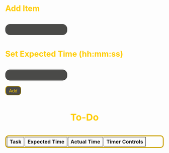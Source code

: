 <html>
<style>
  .table {
    border: #cca300 solid;
    border-radius: 10px;
    border-collapse:separate;
  }
  .cell {
    border: 1px solid;
    text-align: center;
  }
  .container {
  }
  input {
    padding: 10px;
    background-color: #4a4a48;
    border: 0px;
    color: #fce277;
    border-radius: 15px;
  }
  input:focus, textarea:focus, select:focus{
    outline: none;
  }
  h3 {
    color: #ffcc00;
    padding: 10px;
    padding-left: 0px;
    font-size: 25px;
  }
  .title {
    color: #ffcc00;
    padding: 10px;
    font-size: 30px;
    text-align: center;
  }
  .button {
    border-radius: 10px;
    width: 50px;
    height: 30px;
    background: #4a4a4a;
    font-size: 15px;
    color: #ffcc00;
    border-color: #cca300;
  }
  .timerButton {
    border-radius: 10px;
    background: #4a4a4a;
    font-size: 15px;
    color: #ffcc00;
    border-color: #cca300;
  }
</style>

<div class='container'>
    
<h3> Add Item </h3>
    <input id='newTask' type='text'>
<h3> Set Expected Time (hh:mm:ss)</h3>
    <input id='newTime' type='text'>
<br>
<br>
<button class='button' id='addTaskButton'>Add</button>
<h3 class="title"> To-Do </h3>
        <table class="table" id="toDo" style="width: 100%; margin-left: auto; margin-right: auto;">
          <tr>
            <th class="cell">Task</th>
            <th class="cell">Expected Time</th>
            <th class="cell">Actual Time</th>
            <th class="cell">Timer Controls</th>
          </tr>
        </table>
</div>

<script>

var taskInput = document.getElementById('newTask');
var addTaskButton = document.getElementById('addTaskButton');
var timeInput = document.getElementById('newTime');
var addTimeButton = document.getElementById('addTimeButton');
var completedTask = document.getElementById('completedTasks');
var incompleteTasks = document.getElementById('toDo');

let btn = document.getElementById("addTaskButton"), btn = null;

var i = 0

for (let i = 0;  i < btn.length; i += 1) {
  btn[i].onclick = function () {
    var text = taskInput.value;
        var timeExp = timeInput.value;
        
        i++;

        var table = document.createElement('tr');
        table.innerHTML = "<th class='cell'>" + text + "</th>" + 
                          "<th id=timeExp" + i + "' class='cell'>" + timeExp + "</th>" + 
                          "<th id='time" + i + "' class='cell'>" + "00:00:00" + "</th>" + 
                          "<th class='cell'>" + 
                          "<button class='timerButton' onclick='start" + i + "()'>" + "Start" + "</button>" + 
                          "<button class='timerButton' onclick='stop" + i + "()'>" + "Stop" + "</button>" + 
                          "<button class='timerButton' onclick='reset" + i + "()'>" + "Reset" + "</button>" + 
                          "</th>";
        incompleteTasks.appendChild(table);
        this.setAttribute('data-clicks', Number(this.getAttribute('data-clicks')) + 1)
        
        if (this.getAttribute('data-clicks') === '5') {
            this.setAttribute('disabled', 'disabled');
        }
    }
}


let time = 0;
let interval;
function start1() { interval = setInterval(() => {time++; displayTime();}, 1000);}
function stop1() {
  clearInterval(interval);
}
function reset1() {
  stop();
  time = 0;
  displayTime();
}
function displayTime() {
  const hours = Math.floor(time / 3600)
  const hours2 = String(hours).padStart(2,'0')
  const minutes = Math.floor(time / 60);
  const minutes2 =  String(minutes).padStart(2,'0')
  const seconds = time % 60;
  const seconds2 =  String(seconds).padStart(2,'0')
  document.getElementById('time1').innerHTML = `${hours2}:${minutes2}:${seconds2}`;
}
function start2() { interval = setInterval(() => {time++; displayTime();}, 1000);}
function stop2() {
  clearInterval(interval);
}
function reset2() {
  stop();
  time = 0;
  displayTime();
}
function displayTime() {
  const hours = Math.floor(time / 3600)
  const hours2 = String(hours).padStart(2,'0')
  const minutes = Math.floor(time / 60);
  const minutes2 =  String(minutes).padStart(2,'0')
  const seconds = time % 60;
  const seconds2 =  String(seconds).padStart(2,'0')
  document.getElementById('time2').innerHTML = `${hours2}:${minutes2}:${seconds2}`;
}
function start3() { interval = setInterval(() => {time++; displayTime();}, 1000);}
function stop3() {
  clearInterval(interval);
}
function reset3() {
  stop();
  time = 0;
  displayTime();
}
function displayTime() {
  const hours = Math.floor(time / 3600)
  const hours2 = String(hours).padStart(2,'0')
  const minutes = Math.floor(time / 60);
  const minutes2 =  String(minutes).padStart(2,'0')
  const seconds = time % 60;
  const seconds2 =  String(seconds).padStart(2,'0')
  document.getElementById('time3').innerHTML = `${hours2}:${minutes2}:${seconds2}`;
}
function start4() { interval = setInterval(() => {time++; displayTime();}, 1000);}
function stop4() {
  clearInterval(interval);
}
function reset4() {
  stop();
  time = 0;
  displayTime();
}
function displayTime() {
  const hours = Math.floor(time / 3600)
  const hours2 = String(hours).padStart(2,'0')
  const minutes = Math.floor(time / 60);
  const minutes2 =  String(minutes).padStart(2,'0')
  const seconds = time % 60;
  const seconds2 =  String(seconds).padStart(2,'0')
  document.getElementById('time4').innerHTML = `${hours2}:${minutes2}:${seconds2}`;
}
function start5() { interval = setInterval(() => {time++; displayTime();}, 1000);}
function stop5() {
  clearInterval(interval);
}
function reset5() {
  stop();
  time = 0;
  displayTime();
}
function displayTime() {
  const hours = Math.floor(time / 3600)
  const hours2 = String(hours).padStart(2,'0')
  const minutes = Math.floor(time / 60);
  const minutes2 =  String(minutes).padStart(2,'0')
  const seconds = time % 60;
  const seconds2 =  String(seconds).padStart(2,'0')
  document.getElementById('time5').innerHTML = `${hours2}:${minutes2}:${seconds2}`;
}

</script>

